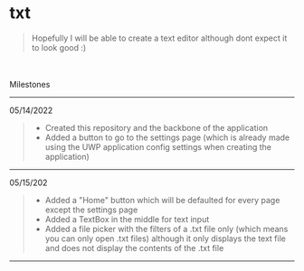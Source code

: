 # txt

> Hopefully I will be able to create a text editor although dont expect it to look good :)
<br>
<br>
Milestones

-------------------------------------------------

05/14/2022
>  - Created this repository and the backbone of the application<br>
>  - Added a button to go to the settings page (which is already made using the UWP application config settings when creating the application)

-------------------------------------------------

05/15/202
>  - Added a "Home" button which will be defaulted for every page except the settings page<br> 
>  - Added a TextBox in the middle for text input <br>
>  - Added a file picker with the filters of a .txt file only (which means you can only open .txt files) although it only displays the text file and does not display the contents of the .txt file 

-------------------------------------------------
